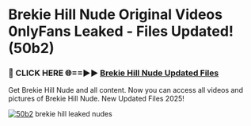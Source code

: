 # Brekie Hill Nude Original Videos 0nlyFans Leaked - Files Updated! (50b2)

<h3>🔴 CLICK HERE 🌐==►► <a href="https://tinyurl.com/52m3yx9h" rel="nofollow">Brekie Hill Nude Updated Files</a></h3>

Get Brekie Hill Nude and all content. Now you can access all videos and pictures of Brekie Hill Nude. New Updated Files 2025!

[![50b2](https://i.imgur.com/TnHtlc8.gif)](https://tinyurl.com/52m3yx9h)
brekie hill leaked nudes